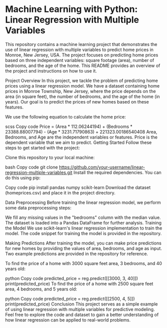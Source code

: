 <h1>Machine Learning with Python: Linear Regression with Multiple Variables</h1> 
This repository contains a machine learning project that demonstrates the use of linear regression with multiple variables to predict home prices in Monroe, New Jersey, USA. The project focuses on predicting home prices based on three independent variables: square footage (area), number of bedrooms, and the age of the home. This README provides an overview of the project and instructions on how to use it.

Project Overview
In this project, we tackle the problem of predicting home prices using a linear regression model. We have a dataset containing home prices in Monroe Township, New Jersey, where the price depends on the area (in square feet), the number of bedrooms, and the age of the home (in years). Our goal is to predict the prices of new homes based on these features.

We use the following equation to calculate the home price:

scss
Copy code
Price = (Area * 112.06244194) + (Bedrooms * 23388.88007794) - (Age * 3231.71790863) + 221323.00186540408
Area, Bedrooms, and Age are the independent variables or features.
Price is the dependent variable that we aim to predict.
Getting Started
Follow these steps to get started with the project:

Clone this repository to your local machine:

bash
Copy code
git clone https://github.com/your-username/linear-regression-multiple-variables.git
Install the required dependencies. You can do this using pip:

Copy code
pip install pandas numpy scikit-learn
Download the dataset (homeprices.csv) and place it in the project directory.

Data Preprocessing
Before training the linear regression model, we perform some data preprocessing steps:

We fill any missing values in the "bedrooms" column with the median value.
The dataset is loaded into a Pandas DataFrame for further analysis.
Training the Model
We use scikit-learn's linear regression implementation to train the model. The code snippet for training the model is provided in the repository.

Making Predictions
After training the model, you can make price predictions for new homes by providing the values of area, bedrooms, and age as input. Two example predictions are provided in the repository for reference.

To find the price of a home with 3000 square feet area, 3 bedrooms, and 40 years old:

python
Copy code
predicted_price = reg.predict([[3000, 3, 40]])
print(predicted_price)
To find the price of a home with 2500 square feet area, 4 bedrooms, and 5 years old:

python
Copy code
predicted_price = reg.predict([[2500, 4, 5]])
print(predicted_price)
Conclusion
This project serves as a simple example of using linear regression with multiple variables for predictive modeling. Feel free to explore the code and dataset to gain a better understanding of how linear regression can be applied to real-world problems. 

